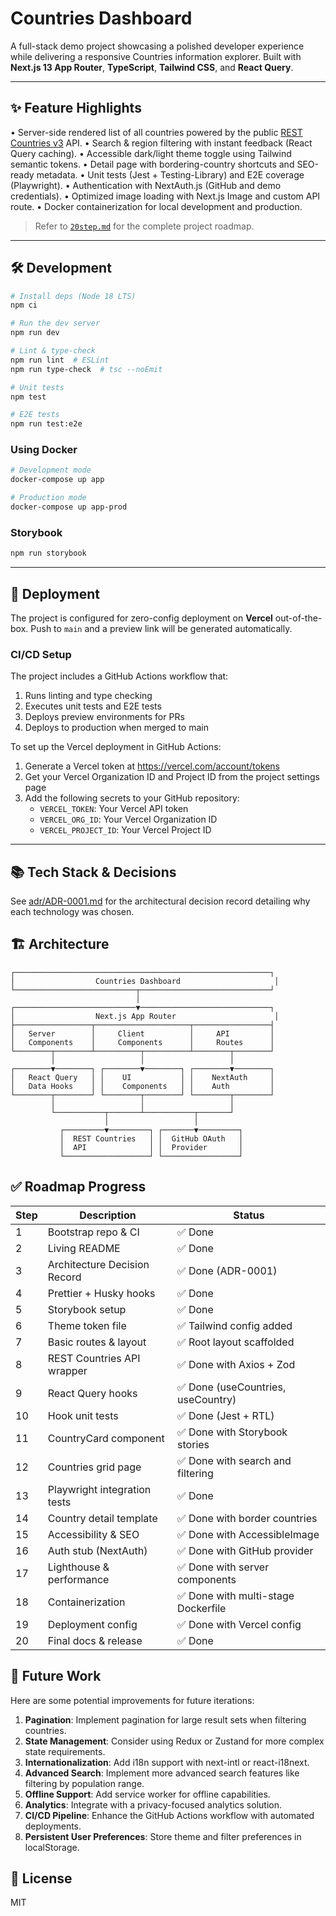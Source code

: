 # Countries Dashboard

A full-stack demo project showcasing a polished developer experience while delivering a responsive Countries information explorer. Built with **Next.js 13 App Router**, **TypeScript**, **Tailwind CSS**, and **React Query**.

---

## ✨ Feature Highlights

• Server-side rendered list of all countries powered by the public [REST Countries v3](https://restcountries.com/) API.
• Search & region filtering with instant feedback (React Query caching).
• Accessible dark/light theme toggle using Tailwind semantic tokens.
• Detail page with bordering-country shortcuts and SEO-ready metadata.
• Unit tests (Jest + Testing-Library) and E2E coverage (Playwright).
• Authentication with NextAuth.js (GitHub and demo credentials).
• Optimized image loading with Next.js Image and custom API route.
• Docker containerization for local development and production.

> Refer to [`20step.md`](20step.md) for the complete project roadmap.

---

## 🛠 Development

```bash
# Install deps (Node 18 LTS)
npm ci

# Run the dev server
npm run dev

# Lint & type-check
npm run lint  # ESLint
npm run type-check  # tsc --noEmit

# Unit tests
npm test

# E2E tests
npm run test:e2e
```

### Using Docker

```bash
# Development mode
docker-compose up app

# Production mode
docker-compose up app-prod
```

### Storybook
```bash
npm run storybook
```

---

## 🚀 Deployment
The project is configured for zero-config deployment on **Vercel** out-of-the-box. Push to `main` and a preview link will be generated automatically.

### CI/CD Setup

The project includes a GitHub Actions workflow that:
1. Runs linting and type checking
2. Executes unit tests and E2E tests
3. Deploys preview environments for PRs
4. Deploys to production when merged to main

To set up the Vercel deployment in GitHub Actions:

1. Generate a Vercel token at https://vercel.com/account/tokens
2. Get your Vercel Organization ID and Project ID from the project settings page
3. Add the following secrets to your GitHub repository:
   - `VERCEL_TOKEN`: Your Vercel API token
   - `VERCEL_ORG_ID`: Your Vercel Organization ID
   - `VERCEL_PROJECT_ID`: Your Vercel Project ID

---

## 📚 Tech Stack & Decisions

See [adr/ADR-0001.md](adr/ADR-0001.md) for the architectural decision record detailing why each technology was chosen.

## 🏗️ Architecture

```
┌─────────────────────────────────────────────────────────┐
│                  Countries Dashboard                     │
└───────────────────────────┬─────────────────────────────┘
                            │
┌───────────────────────────▼─────────────────────────────┐
│                  Next.js App Router                      │
├─────────────────┬─────────────────────┬─────────────────┤
│   Server        │     Client          │     API         │
│   Components    │     Components      │     Routes      │
└────────┬────────┴──────────┬──────────┴────────┬────────┘
         │                   │                   │
┌────────▼────────┐ ┌────────▼────────┐ ┌────────▼────────┐
│   React Query   │ │    UI           │ │    NextAuth     │
│   Data Hooks    │ │    Components   │ │    Auth         │
└────────┬────────┘ └────────┬────────┘ └────────┬────────┘
         │                   │                   │
         └───────────┬───────┴───────────┬───────┘
                     │                   │
           ┌─────────▼─────────┐ ┌───────▼─────────┐
           │  REST Countries   │ │  GitHub OAuth   │
           │  API              │ │  Provider       │
           └───────────────────┘ └─────────────────┘
```

## ✅ Roadmap Progress

| Step | Description | Status |
|------|-------------|--------|
| 1 | Bootstrap repo & CI | ✅ Done |
| 2 | Living README | ✅ Done |
| 3 | Architecture Decision Record | ✅ Done (ADR-0001) |
| 4 | Prettier + Husky hooks | ✅ Done |
| 5 | Storybook setup | ✅ Done |
| 6 | Theme token file | ✅ Tailwind config added |
| 7 | Basic routes & layout | ✅ Root layout scaffolded |
| 8 | REST Countries API wrapper | ✅ Done with Axios + Zod |
| 9 | React Query hooks | ✅ Done (useCountries, useCountry) |
| 10 | Hook unit tests | ✅ Done (Jest + RTL) |
| 11 | CountryCard component | ✅ Done with Storybook stories |
| 12 | Countries grid page | ✅ Done with search and filtering |
| 13 | Playwright integration tests | ✅ Done |
| 14 | Country detail template | ✅ Done with border countries |
| 15 | Accessibility & SEO | ✅ Done with AccessibleImage |
| 16 | Auth stub (NextAuth) | ✅ Done with GitHub provider |
| 17 | Lighthouse & performance | ✅ Done with server components |
| 18 | Containerization | ✅ Done with multi-stage Dockerfile |
| 19 | Deployment config | ✅ Done with Vercel config |
| 20 | Final docs & release | ✅ Done |

## 🔮 Future Work

Here are some potential improvements for future iterations:

1. **Pagination**: Implement pagination for large result sets when filtering countries.
2. **State Management**: Consider using Redux or Zustand for more complex state requirements.
3. **Internationalization**: Add i18n support with next-intl or react-i18next.
4. **Advanced Search**: Implement more advanced search features like filtering by population range.
5. **Offline Support**: Add service worker for offline capabilities.
6. **Analytics**: Integrate with a privacy-focused analytics solution.
7. **CI/CD Pipeline**: Enhance the GitHub Actions workflow with automated deployments.
8. **Persistent User Preferences**: Store theme and filter preferences in localStorage.

## 📝 License

MIT
